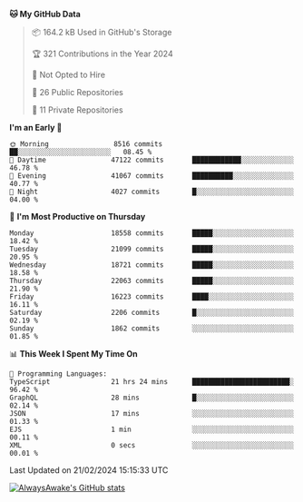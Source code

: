 <!--START_SECTION:waka-->
**🐱 My GitHub Data** 

> 📦 164.2 kB Used in GitHub's Storage 
 > 
> 🏆 321 Contributions in the Year 2024
 > 
> 🚫 Not Opted to Hire
 > 
> 📜 26 Public Repositories 
 > 
> 🔑 11 Private Repositories 
 > 
**I'm an Early 🐤** 

```text
🌞 Morning                8516 commits        ██░░░░░░░░░░░░░░░░░░░░░░░   08.45 % 
🌆 Daytime                47122 commits       ████████████░░░░░░░░░░░░░   46.78 % 
🌃 Evening                41067 commits       ██████████░░░░░░░░░░░░░░░   40.77 % 
🌙 Night                  4027 commits        █░░░░░░░░░░░░░░░░░░░░░░░░   04.00 % 
```
📅 **I'm Most Productive on Thursday** 

```text
Monday                   18558 commits       █████░░░░░░░░░░░░░░░░░░░░   18.42 % 
Tuesday                  21099 commits       █████░░░░░░░░░░░░░░░░░░░░   20.95 % 
Wednesday                18721 commits       █████░░░░░░░░░░░░░░░░░░░░   18.58 % 
Thursday                 22063 commits       █████░░░░░░░░░░░░░░░░░░░░   21.90 % 
Friday                   16223 commits       ████░░░░░░░░░░░░░░░░░░░░░   16.11 % 
Saturday                 2206 commits        █░░░░░░░░░░░░░░░░░░░░░░░░   02.19 % 
Sunday                   1862 commits        ░░░░░░░░░░░░░░░░░░░░░░░░░   01.85 % 
```


📊 **This Week I Spent My Time On** 

```text
💬 Programming Languages: 
TypeScript               21 hrs 24 mins      ████████████████████████░   96.42 % 
GraphQL                  28 mins             █░░░░░░░░░░░░░░░░░░░░░░░░   02.14 % 
JSON                     17 mins             ░░░░░░░░░░░░░░░░░░░░░░░░░   01.33 % 
EJS                      1 min               ░░░░░░░░░░░░░░░░░░░░░░░░░   00.11 % 
XML                      0 secs              ░░░░░░░░░░░░░░░░░░░░░░░░░   00.01 % 
```


 Last Updated on 21/02/2024 15:15:33 UTC
<!--END_SECTION:waka-->

[![AlwaysAwake's GitHub stats](https://github-readme-stats.vercel.app/api?username=AlwaysAwake&show_icons=true&theme=github_dark&count_private=true)](https://github.com/AlwaysAwake/AlwaysAwake)
